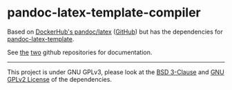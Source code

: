 # pandoc-latex-template-compiler

Based on [DockerHub's pandoc/latex](https://hub.docker.com/r/pandoc/latex) ([GitHub](https://github.com/pandoc/dockerfiles#alpine-linux)) but has the dependencies for [pandoc-latex-template](https://github.com/Wandmalfarbe/pandoc-latex-template).

See [the](https://github.com/Wandmalfarbe/pandoc-latex-template) [two](https://github.com/pandoc/dockerfiles#alpine-linux) github repositories for documentation.

---

This project is under GNU GPLv3, please look at the [BSD 3-Clause](https://github.com/Wandmalfarbe/pandoc-latex-template/blob/master/LICENSE) and [GNU GPLv2 License](https://github.com/pandoc/dockerfiles/blob/master/LICENSE) of the dependencies.
